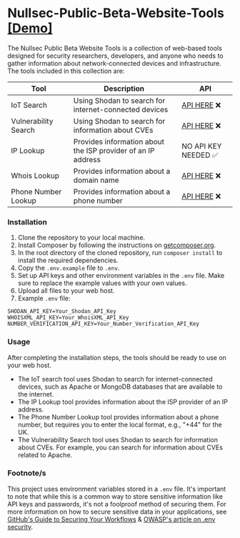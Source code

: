 # Nullsec-Public-Beta-Website-Tools [[Demo]](https://nst-dev.000webhostapp.com/betawebtools/)

The Nullsec Public Beta Website Tools is a collection of web-based tools designed for security researchers, developers, and anyone who needs to gather information about network-connected devices and infrastructure. The tools included in this collection are:

| Tool | Description | API |
| --- | --- | --- |
| IoT Search | Using Shodan to search for internet-connected devices | [API HERE](https://www.shodan.io) ❌ |
| Vulnerability Search | Using Shodan to search for information about CVEs | [API HERE](https://www.shodan.io) ❌ |
| IP Lookup | Provides information about the ISP provider of an IP address | NO API KEY NEEDED ✅ |
| Whois Lookup | Provides information about a domain name | [API HERE](https://www.whoisxmlapi.com) ❌ |
| Phone Number Lookup | Provides information about a phone number | [API HERE](https://apilayer.com/marketplace/number_verification-api) ❌ |

### Installation

1. Clone the repository to your local machine.
2. Install Composer by following the instructions on [getcomposer.org](https://getcomposer.org/).
3. In the root directory of the cloned repository, run `composer install` to install the required dependencies.
4. Copy the `.env.example` file to `.env`.
5. Set up API keys and other environment variables in the `.env` file. Make sure to replace the example values with your own values.
6. Upload all files to your web host.
7. Example `.env` file:
```
SHODAN_API_KEY=Your_Shodan_API_Key
WHOISXML_API_KEY=Your_WhoisXML_API_Key
NUMBER_VERIFICATION_API_KEY=Your_Number_Verification_API_Key
```
### Usage

After completing the installation steps, the tools should be ready to use on your web host.

- The IoT search tool uses Shodan to search for internet-connected devices, such as Apache or MongoDB databases that are available to the internet.
- The IP Lookup tool provides information about the ISP provider of an IP address.
- The Phone Number Lookup tool provides information about a phone number, but requires you to enter the local format, e.g., "+44" for the UK.
- The Vulnerability Search tool uses Shodan to search for information about CVEs. For example, you can search for information about CVEs related to Apache.

### Footnote/s
This project uses environment variables stored in a `.env` file. It's important to note that while this is a common way to store sensitive information like API keys and passwords, it's not a foolproof method of securing them. For more information on how to secure sensitive data in your applications, see [GitHub's Guide to Securing Your Workflows](https://docs.github.com/en/actions/security-guides/encrypted-secrets) & [OWASP's article on .env security](https://owasp.org/www-project-cheat-sheets/cheatsheets/Dotenv_Cheat_Sheet.html).
